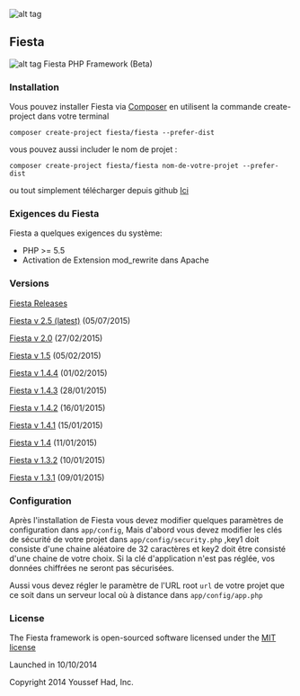 ![alt tag](https://raw.githubusercontent.com/fiesta-framework/Fiesta/alpha/app/resources/images/fiesta_wild.png)
## Fiesta
![alt tag](https://travis-ci.org/fiesta-framework/Fiesta.svg?branch=alpha)
Fiesta PHP Framework (Beta)

### Installation

Vous pouvez installer Fiesta via [Composer](https://getcomposer.org/) en utilisent la commande create-project dans votre terminal

	composer create-project fiesta/fiesta --prefer-dist

vous pouvez aussi includer le nom de projet :

	composer create-project fiesta/fiesta nom-de-votre-projet --prefer-dist
	
ou tout simplement télécharger depuis github [Ici](https://github.com/fiesta-framework/Fiesta/archive/master.zip)

	
### Exigences du Fiesta

Fiesta a quelques exigences du système:
* PHP >= 5.5
* Activation de Extension mod_rewrite dans Apache

### Versions
 
 [Fiesta Releases](https://github.com/fiesta-framework/Fiesta/releases)

 [Fiesta v 2.5 (latest)](https://github.com/fiesta-framework/Fiesta/tree/master) (05/07/2015)

 [Fiesta v 2.0](https://github.com/fiesta-framework/Fiesta/tree/2.0.0.1) (27/02/2015)

 [Fiesta v 1.5](https://github.com/fiesta-framework/Fiesta/tree/1.5.0) (05/02/2015)
 
 [Fiesta v 1.4.4](https://github.com/fiesta-framework/Fiesta/tree/1.4.4) (01/02/2015)
 
 [Fiesta v 1.4.3](https://github.com/fiesta-framework/Fiesta/tree/1.4.3) (28/01/2015)
 
 [Fiesta v 1.4.2](https://github.com/fiesta-framework/Fiesta/tree/1.4.2) (16/01/2015)
 
 [Fiesta v 1.4.1](https://github.com/fiesta-framework/Fiesta/tree/1.4.1) (15/01/2015)
 
 [Fiesta v 1.4](https://github.com/fiesta-framework/Fiesta/tree/1.4.0) (11/01/2015)
 
 [Fiesta v 1.3.2](https://github.com/fiesta-framework/Fiesta/tree/1.3.2) (10/01/2015)
 
 [Fiesta v 1.3.1](https://github.com/fiesta-framework/Fiesta/tree/1.3.1) (09/01/2015)

### Configuration

Après l'installation de Fiesta vous devez modifier quelques paramètres de configuration dans `app/config`, Mais d'abord vous devez modifier les clés de sécurité de votre projet dans `app/config/security.php` ,key1 doit consiste d'une chaine aléatoire de 32 caractères et key2 doit être consisté d'une chaine de votre choix. Si la clé d'application n'est pas réglée, vos données chiffrées ne seront pas sécurisées.

Aussi vous devez régler le paramètre de l'URL root `url` de votre projet que ce soit dans un serveur local où à distance dans `app/config/app.php`

### License

The Fiesta framework is open-sourced software licensed under the [MIT license](http://opensource.org/licenses/MIT)

Launched in 10/10/2014

Copyright 2014 Youssef Had, Inc.
